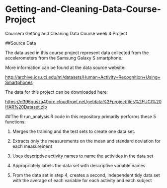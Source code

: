 # Getting-and-Cleaning-Data-Course-Project
Coursera Getting and Cleaning Data Course week 4 Project

##Source Data

The data used in this course project represent data collected from the accelerometers from the Samsung Galaxy S smartphone. 

More information can be found at the data source website:

http://archive.ics.uci.edu/ml/datasets/Human+Activity+Recognition+Using+Smartphones

The data for this project can be downloaded here:

https://d396qusza40orc.cloudfront.net/getdata%2Fprojectfiles%2FUCI%20HAR%20Dataset.zip

##The R run_analysis.R code in this repository primarily performs these 5 functions:

1. Merges the training and the test sets to create one data set.

2. Extracts only the measurements on the mean and standard deviation for each measurement

3. Uses descriptive activity names to name the activities in the data set

4. Appropriately labels the data set with descriptive variable names

5. From the data set in step 4, creates a second, independent tidy data set with the average of each variable for each activity and each subject
